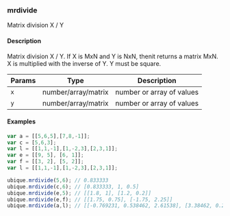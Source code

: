 ### mrdivide
Matrix division X / Y


#### Description

Matrix division X / Y. If X is MxN and Y is NxN, thenit returns a matrix MxN. X is multiplied with the inverse of Y. Y must be square.


|Params|Type|Description
|---------|----|-----------
|`x` | number/array/matrix | number or array of values
|`y` | number/array/matrix | number or array of values


#### Examples

```js
var a = [[5,6,5],[7,8,-1]];
var c = [5,6,3];
var l = [[1,1,-1],[1,-2,3],[2,3,1]];
var e = [[9, 5], [6, 1]];
var f = [[3, 2], [5, 2]];
var l = [[1,1,-1],[1,-2,3],[2,3,1]];

ubique.mrdivide(5,6); // 0.833333
ubique.mrdivide(c,6); // [0.833333, 1, 0.5]
ubique.mrdivide(e,5); // [[1.8, 1], [1.2, 0.2]]
ubique.mrdivide(e,f); // [[1.75, 0.75], [-1.75, 2.25]]
ubique.mrdivide(a,l); // [[-0.769231, 0.538462, 2.61538], [3.38462, 0.230769, 1.69231]]
```

